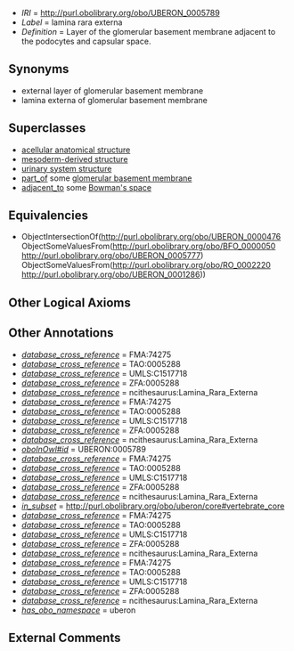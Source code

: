  * *IRI* = http://purl.obolibrary.org/obo/UBERON_0005789
 * *Label* = lamina rara externa
 * *Definition* = Layer of the glomerular basement membrane adjacent to the podocytes and capsular space.

## Synonyms

 * external layer of glomerular basement membrane
 * lamina externa of glomerular basement membrane

## Superclasses

 * [acellular anatomical structure](../../UBERON/76/UBERON_0000476.md)
 * [mesoderm-derived structure](../../UBERON/20/UBERON_0004120.md)
 * [urinary system structure](../../UBERON/54/UBERON_0006554.md)
 * [part_of](../../BFO/50/BFO_0000050.md) some [glomerular basement membrane](../../UBERON/77/UBERON_0005777.md)
 * [adjacent_to](../../RO/20/RO_0002220.md) some [Bowman's space](../../UBERON/86/UBERON_0001286.md)

## Equivalencies

 * ObjectIntersectionOf(<http://purl.obolibrary.org/obo/UBERON_0000476> ObjectSomeValuesFrom(<http://purl.obolibrary.org/obo/BFO_0000050> <http://purl.obolibrary.org/obo/UBERON_0005777>) ObjectSomeValuesFrom(<http://purl.obolibrary.org/obo/RO_0002220> <http://purl.obolibrary.org/obo/UBERON_0001286>))

## Other Logical Axioms


## Other Annotations

 * *[database_cross_reference](../../ef/oboInOwl#hasDbXref.md)* = FMA:74275
 * *[database_cross_reference](../../ef/oboInOwl#hasDbXref.md)* = TAO:0005288
 * *[database_cross_reference](../../ef/oboInOwl#hasDbXref.md)* = UMLS:C1517718
 * *[database_cross_reference](../../ef/oboInOwl#hasDbXref.md)* = ZFA:0005288
 * *[database_cross_reference](../../ef/oboInOwl#hasDbXref.md)* = ncithesaurus:Lamina_Rara_Externa
 * *[database_cross_reference](../../ef/oboInOwl#hasDbXref.md)* = FMA:74275
 * *[database_cross_reference](../../ef/oboInOwl#hasDbXref.md)* = TAO:0005288
 * *[database_cross_reference](../../ef/oboInOwl#hasDbXref.md)* = UMLS:C1517718
 * *[database_cross_reference](../../ef/oboInOwl#hasDbXref.md)* = ZFA:0005288
 * *[database_cross_reference](../../ef/oboInOwl#hasDbXref.md)* = ncithesaurus:Lamina_Rara_Externa
 * *[oboInOwl#id](../../id/oboInOwl#id.md)* = UBERON:0005789
 * *[database_cross_reference](../../ef/oboInOwl#hasDbXref.md)* = FMA:74275
 * *[database_cross_reference](../../ef/oboInOwl#hasDbXref.md)* = TAO:0005288
 * *[database_cross_reference](../../ef/oboInOwl#hasDbXref.md)* = UMLS:C1517718
 * *[database_cross_reference](../../ef/oboInOwl#hasDbXref.md)* = ZFA:0005288
 * *[database_cross_reference](../../ef/oboInOwl#hasDbXref.md)* = ncithesaurus:Lamina_Rara_Externa
 * *[in_subset](../../et/oboInOwl#inSubset.md)* = http://purl.obolibrary.org/obo/uberon/core#vertebrate_core
 * *[database_cross_reference](../../ef/oboInOwl#hasDbXref.md)* = FMA:74275
 * *[database_cross_reference](../../ef/oboInOwl#hasDbXref.md)* = TAO:0005288
 * *[database_cross_reference](../../ef/oboInOwl#hasDbXref.md)* = UMLS:C1517718
 * *[database_cross_reference](../../ef/oboInOwl#hasDbXref.md)* = ZFA:0005288
 * *[database_cross_reference](../../ef/oboInOwl#hasDbXref.md)* = ncithesaurus:Lamina_Rara_Externa
 * *[database_cross_reference](../../ef/oboInOwl#hasDbXref.md)* = FMA:74275
 * *[database_cross_reference](../../ef/oboInOwl#hasDbXref.md)* = TAO:0005288
 * *[database_cross_reference](../../ef/oboInOwl#hasDbXref.md)* = UMLS:C1517718
 * *[database_cross_reference](../../ef/oboInOwl#hasDbXref.md)* = ZFA:0005288
 * *[database_cross_reference](../../ef/oboInOwl#hasDbXref.md)* = ncithesaurus:Lamina_Rara_Externa
 * *[has_obo_namespace](../../ce/oboInOwl#hasOBONamespace.md)* = uberon

## External Comments

